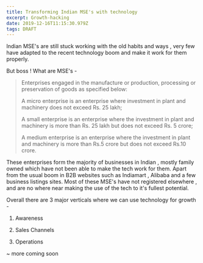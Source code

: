 ```yaml
---
title: Transforming Indian MSE's with technology
excerpt: Growth-hacking
date: 2019-12-16T11:15:30.979Z
tags: DRAFT
---
```

Indian MSE's are still stuck working with the old habits and ways , very few have adapted to the recent technology boom and make it work for them properly. 

But boss ! What are MSE's  - 

> Enterprises engaged in the manufacture or production, processing or preservation of goods as specified below:
>
> A micro enterprise is an enterprise where investment in plant and machinery does not exceed Rs. 25 lakh;
>
> A small enterprise is an enterprise where the investment in plant and machinery is more than Rs. 25 lakh but does not exceed Rs. 5 crore;
>
> A medium enterprise is an enterprise where the investment in plant and machinery is more than Rs.5 crore but does not exceed Rs.10 crore.

These enterprises form the majority of businesses in Indian , mostly family owned which have not been able to make the tech work for them. 
Apart from the usual boom in B2B websites such as Indiamart , Alibaba and a few business listings sites.  Most of these MSE's have not registered elsewhere , and are no where near making the use of the tech to it's fullest potential.

Overall there are 3 major verticals where we can use technology for growth - 

1. Awareness

2. Sales Channels

3. Operations

~ more coming soon
